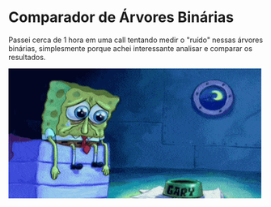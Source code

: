 # Comparador de Árvores Binárias

Passei cerca de 1 hora em uma call tentando medir o "ruído" nessas árvores binárias, simplesmente porque achei interessante analisar e comparar os resultados.

![Bob](bob.gif)
